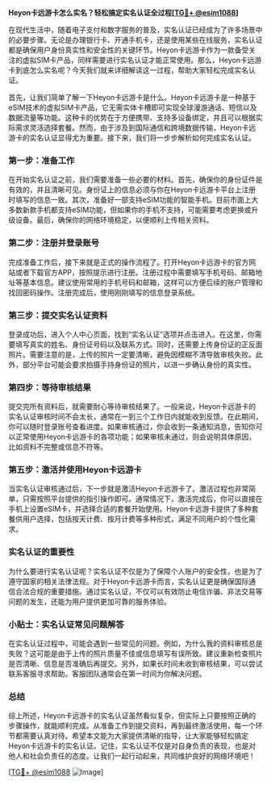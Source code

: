 **Heyon卡远游卡怎么实名？轻松搞定实名认证全过程[[TG💪+ @esim1088](https://t.me/s/esim1088)]**

在现代生活中，随着电子支付和数字服务的普及，实名认证已经成为了许多场景中的必要步骤。无论是办理银行卡、开通手机卡，还是使用某些在线服务，实名认证都是确保用户身份真实性和安全性的关键环节。Heyon卡远游卡作为一款备受关注的虚拟SIM卡产品，同样需要进行实名认证才能正常使用。那么，Heyon卡远游卡到底怎么实名呢？今天我们就来详细解读这一过程，帮助大家轻松完成实名认证。

首先，让我们简单了解一下Heyon卡远游卡是什么。Heyon卡远游卡是一种基于eSIM技术的虚拟SIM卡产品，它无需实体卡槽即可实现全球漫游通话、短信以及数据流量等功能。这种卡的优势在于方便携带、支持多设备绑定，并且可以根据实际需求灵活选择套餐。然而，由于涉及到国际通信和跨境数据传输，Heyon卡远游卡的实名认证显得尤为重要。接下来，我们将一步步解析如何完成实名认证。

### 第一步：准备工作

在开始实名认证之前，我们需要准备一些必要的材料。首先，确保你的身份证件是有效的，并且清晰可见。身份证上的信息必须与你在Heyon卡远游卡平台上注册时填写的信息一致。其次，准备好一部支持eSIM功能的智能手机。目前市面上大多数新款手机都支持eSIM功能，但如果你的手机不支持，可能需要考虑更换或升级设备。最后，确保你的网络环境稳定，以便顺利上传相关资料。

### 第二步：注册并登录账号

完成准备工作后，接下来就是正式的操作流程了。打开Heyon卡远游卡的官方网站或者下载官方APP，按照提示进行注册。注册过程中需要填写手机号码、邮箱地址等基本信息。建议使用常用的手机号码和邮箱，这样可以方便后续的账户管理和找回密码操作。注册完成后，使用刚刚填写的信息登录系统。

### 第三步：提交实名认证资料

登录成功后，进入个人中心页面，找到“实名认证”选项并点击进入。在这里，你需要填写真实的姓名、身份证号码以及联系方式。同时，还需要上传身份证的正反面照片。需要注意的是，上传的照片一定要清晰，避免因模糊不清导致审核失败。此外，部分平台可能会要求拍摄手持身份证的照片，以进一步确认身份的真实性。

### 第四步：等待审核结果

提交完所有资料后，就需要耐心等待审核结果了。一般来说，Heyon卡远游卡的实名认证审核时间不会太长，通常在一到三个工作日内就能收到反馈。在此期间，你可以随时登录账号查看进度。如果审核通过，你会收到一条通知消息，告知你可以正常使用Heyon卡远游卡的各项功能；如果审核未通过，则会说明具体原因，比如资料不完整或信息不符等。

### 第五步：激活并使用Heyon卡远游卡

当实名认证审核通过后，下一步就是激活Heyon卡远游卡了。激活过程也非常简单，只需按照平台提供的指引操作即可。通常情况下，激活完成后，你可以直接在手机上设置eSIM卡，并选择合适的套餐开始使用。Heyon卡远游卡提供了多种套餐供用户选择，包括按天计费、按月计费等多种形式，满足不同用户的个性化需求。

### 实名认证的重要性

为什么要进行实名认证呢？实名认证不仅是为了保障个人账户的安全性，也是为了遵守国家的相关法律法规。对于Heyon卡远游卡而言，实名认证更是确保国际通信合法合规的重要措施。通过实名认证，不仅可以有效防止电信诈骗、非法交易等问题的发生，还能为用户提供更加可靠的服务体验。

### 小贴士：实名认证常见问题解答

在实名认证过程中，可能会遇到一些常见的问题。例如，为什么我的资料审核总是失败？这可能是由于上传的照片质量不佳或信息填写有误所致。建议重新检查照片是否清晰、信息是否准确后再提交。另外，如果长时间未收到审核结果，可以尝试联系客服寻求帮助。客服团队通常会在第一时间为你解决问题。

### 总结

综上所述，Heyon卡远游卡的实名认证虽然看似复杂，但实际上只要按照正确的步骤操作，就能顺利完成。从准备工作到提交资料，再到最终激活使用，每一个环节都需要认真对待。希望本文能为大家提供清晰的指导，让大家能够轻松搞定Heyon卡远游卡的实名认证。记住，实名认证不仅是对自身负责的表现，也是对他人和社会负责任的态度。让我们一起行动起来，共同维护良好的网络环境吧！

[[TG💪+ @esim1088](https://t.me/s/esim1088) ![Image](https://i.postimg.cc/4NQfJmqS/Snipaste-2025-05-13-00-14-12.png)]